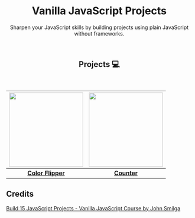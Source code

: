 <h1 align="center">Vanilla JavaScript Projects</h1>

<p align="center">Sharpen your JavaScript skills by building projects using plain JavaScript without frameworks.</p>
<br />
<h2 align="center">Projects 💻</h2>
<br />

|<img height="200" src="https://fundakartal.github.io/vanilla-javascript-projects/01-color-flipper/img/ss.png"/>|<img height="200" src="https://fundakartal.github.io/vanilla-javascript-projects/02-counter/img/ss.png"/> |
|:-------------------:|:-------------------:|
| <a href="https://fundakartal.github.io/vanilla-javascript-projects/01-color-flipper/index.html"><b>Color Flipper</b></a>|<a href="https://fundakartal.github.io/vanilla-javascript-projects/02-counter/index.html"><b>Counter</b></a>|

## Credits

[Build 15 JavaScript Projects - Vanilla JavaScript Course by John Smilga](https://www.youtube.com/watch?v=3PHXvlpOkf4)
